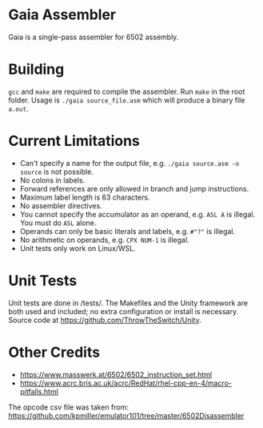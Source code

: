 # Gaia Assembler

Gaia is a single-pass assembler for 6502 assembly.

# Building

`gcc` and `make` are required to compile the assembler. Run `make` in the root
folder. Usage is `./gaia source_file.asm` which will produce a binary file
`a.out`.

# Current Limitations

- Can't specify a name for the output file, e.g. `./gaia source.asm -o source`
is not possible.
- No colons in labels.
- Forward references are only allowed in branch and jump instructions.
- Maximum label length is 63 characters.
- No assembler directives.
- You cannot specify the accumulator as an operand, e.g. `ASL A` is illegal.
You must do `ASL` alone.
- Operands can only be basic literals and labels, e.g. `#"?"` is illegal.
- No arithmetic on operands, e.g. `CPX NUM-1` is illegal.
- Unit tests only work on Linux/WSL.

# Unit Tests

Unit tests are done in /tests/. The Makefiles and the Unity framework are both
used and included; no extra configuration or install is necessary. Source code
at https://github.com/ThrowTheSwitch/Unity.

# Other Credits

- https://www.masswerk.at/6502/6502_instruction_set.html
- https://www.acrc.bris.ac.uk/acrc/RedHat/rhel-cpp-en-4/macro-pitfalls.html

The opcode csv file was taken from:
https://github.com/kpmiller/emulator101/tree/master/6502Disassembler